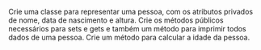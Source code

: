 Crie uma classe para representar uma pessoa, com os atributos privados de nome, data de
nascimento e altura. Crie os métodos públicos necessários para sets e gets e também um
método para imprimir todos dados de uma pessoa. Crie um método para calcular a idade
da pessoa. 
